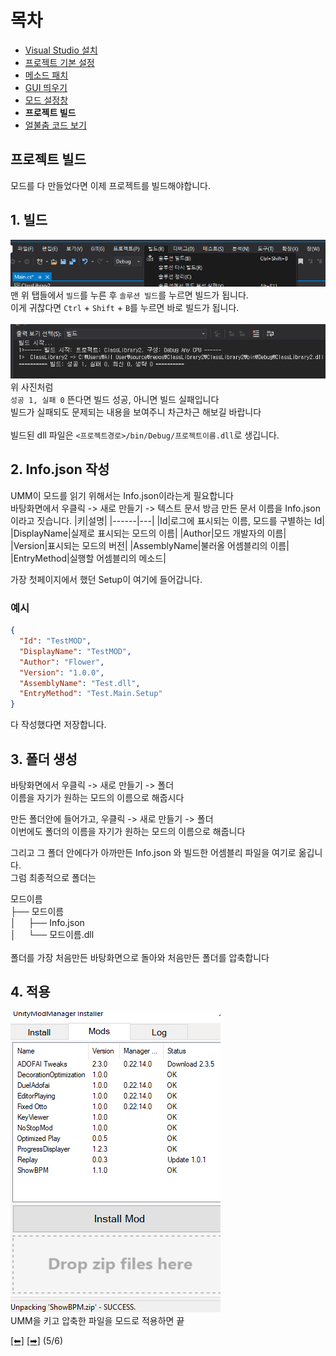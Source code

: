 # 목차
 - [Visual Studio 설치](https://github.com/najoan125/ADOFAI-Mod-Development-Guide/blob/main/ModdingGuide/dev0.md)
 - [프로젝트 기본 설정](https://github.com/najoan125/ADOFAI-Mod-Development-Guide/blob/main/ModdingGuide/dev1.md)
 - [메소드 패치](https://github.com/najoan125/ADOFAI-Mod-Development-Guide/blob/main/ModdingGuide/dev2.md)
 - [GUI 띄우기](https://github.com/najoan125/ADOFAI-Mod-Development-Guide/blob/main/ModdingGuide/dev3.md)
 - [모드 설정창](https://github.com/najoan125/ADOFAI-Mod-Development-Guide/blob/main/ModdingGuide/dev4.md)
 - **프로젝트 빌드**
 - [얼불춤 코드 보기](https://github.com/najoan125/ADOFAI-Mod-Development-Guide/blob/main/ModdingGuide/dev6.md)

## 프로젝트 빌드
모드를 다 만들었다면 이제 프로젝트를 빌드해야합니다.

## 1. 빌드
![빌드](https://github.com/najoan125/ADOFAI-Mod-Development-Guide/raw/main/ModdingGuide/img/build.png?raw=true)     
맨 위 탭들에서 `빌드`를 누른 후 `솔루션 빌드`를 누르면 빌드가 됩니다.     
이게 귀찮다면 `Ctrl` + `Shift` + `B`를 누르면 바로 빌드가 됩니다.    
<br>
![성공](https://github.com/najoan125/ADOFAI-Mod-Development-Guide/raw/main/ModdingGuide/img/comp.png?raw=true)
위 사진처럼    
`성공 1, 실패 0` 뜬다면 빌드 성공, 아니면 빌드 실패입니다   
빌드가 실패되도 문제되는 내용을 보여주니 차근차근 해보길 바랍니다    
<br>
빌드된 dll 파일은 `<프로젝트경로>/bin/Debug/프로젝트이름.dll`로 생깁니다.

## 2. Info.json 작성
UMM이 모드를 읽기 위해서는 Info.json이라는게 필요합니다    
바탕화면에서 우클릭 -> 새로 만들기 -> 텍스트 문서
방금 만든 문서 이름을 Info.json이라고 짓습니다.
|키|설명|
|------|---|
|Id|로그에 표시되는 이름, 모드를 구별하는 Id|
|DisplayName|실제로 표시되는 모드의 이름|
|Author|모드 개발자의 이름|
|Version|표시되는 모드의 버전|
|AssemblyName|불러올 어셈블리의 이름|
|EntryMethod|실행할 어셈블리의 메소드|   

가장 첫페이지에서 했던 Setup이 여기에 들어갑니다.

### 예시
```json
{
  "Id": "TestMOD",
  "DisplayName": "TestMOD",
  "Author": "Flower",
  "Version": "1.0.0",
  "AssemblyName": "Test.dll",
  "EntryMethod": "Test.Main.Setup"
}
```
다 작성했다면 저장합니다.

## 3. 폴더 생성
바탕화면에서 우클릭 -> 새로 만들기 -> 폴더    
이름을 자기가 원하는 모드의 이름으로 해줍시다     
    
만든 폴더안에 들어가고, 우클릭 -> 새로 만들기 -> 폴더    
이번에도 폴더의 이름을 자기가 원하는 모드의 이름으로 해줍니다     
    
그리고 그 폴더 안에다가 아까만든 Info.json 와 빌드한 어셈블리 파일을 여기로 옮깁니다.        
그럼 최종적으로 폴더는   
    
모드이름<br>
├── 모드이름<br>
│  &nbsp; &nbsp; ├── Info.json<br>
│  &nbsp; &nbsp; └── 모드이름.dll <br>
<br>
폴더를 가장 처음만든 바탕화면으로 돌아와 처음만든 폴더를 압축합니다   

## 4. 적용
![적용](https://github.com/najoan125/ADOFAI-Mod-Development-Guide/raw/main/ModdingGuide/img/apply.png?raw=true) <br>
UMM을 키고 압축한 파일을 모드로 적용하면 끝





[[⬅]](https://github.com/najoan125/ADOFAI-Mod-Development-Guide/blob/main/ModdingGuide/dev4.md) [[➡]](https://github.com/najoan125/ADOFAI-Mod-Development-Guide/blob/main/ModdingGuide/dev6.md) (5/6)
